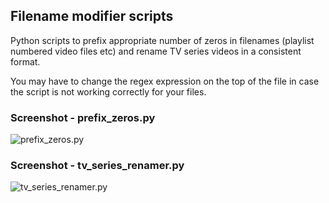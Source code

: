 ## Filename modifier scripts

Python scripts to prefix appropriate number of zeros in filenames (playlist numbered video files etc) and rename TV series videos in a consistent format.  

You may have to change the regex expression on the top of the file in case the script is not working correctly for your files.  

### Screenshot - prefix_zeros.py
![prefix_zeros.py](https://docs.google.com/uc?id=0Byz7IT6HpkQ0MFJ1SVNtbV9QY1U)  

### Screenshot - tv_series_renamer.py
![tv_series_renamer.py](https://docs.google.com/uc?id=0Byz7IT6HpkQ0aENXbXBiVUJucFk)